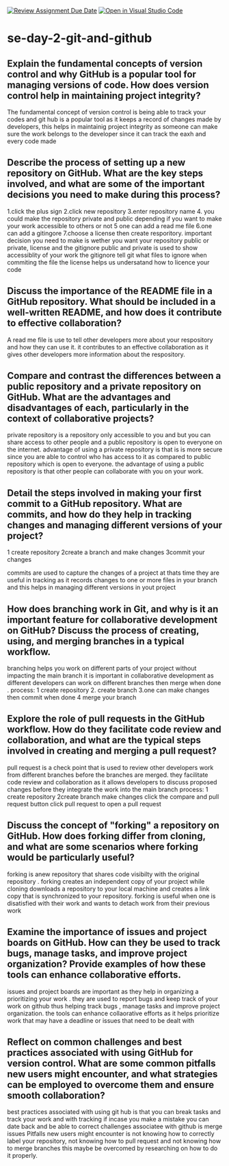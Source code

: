 [![Review Assignment Due Date](https://classroom.github.com/assets/deadline-readme-button-22041afd0340ce965d47ae6ef1cefeee28c7c493a6346c4f15d667ab976d596c.svg)](https://classroom.github.com/a/8wgCKhpZ)
[![Open in Visual Studio Code](https://classroom.github.com/assets/open-in-vscode-2e0aaae1b6195c2367325f4f02e2d04e9abb55f0b24a779b69b11b9e10269abc.svg)](https://classroom.github.com/online_ide?assignment_repo_id=15586600&assignment_repo_type=AssignmentRepo)
# se-day-2-git-and-github
## Explain the fundamental concepts of version control and why GitHub is a popular tool for managing versions of code. How does version control help in maintaining project integrity?
The fundamental concept of version control is being able to track your codes and git hub is a popular tool as it keeps a record of changes made by developers, this helps in maintainig project integrity as someone can make sure the work belongs to the developer since it can track the eaxh and every code made

## Describe the process of setting up a new repository on GitHub. What are the key steps involved, and what are some of the important decisions you need to make during this process?
1.click the plus sign 
2.click new repository
3.enter repository name
4. you could make the repository private and public depending if you want to make your work accessible to others or not 
5 one can add a read me file 
6.one can add a gitingore
7.choose a license
then create resporitory. important decision you need to make is wether you want your repository public or private, license and the gitignore
public and private is used to show accessiblity of your work 
the gitignore tell git what files to ignore when commiting the file 
the license helps us undersatand how to licence your code 

## Discuss the importance of the README file in a GitHub repository. What should be included in a well-written README, and how does it contribute to effective collaboration?
A read me file is use to tell other developers more about your respository and how they can use it. it contributes to an effective collaboration as it gives other developers more information about the respository.
## Compare and contrast the differences between a public repository and a private repository on GitHub. What are the advantages and disadvantages of each, particularly in the context of collaborative projects?
private repository is a repository only accessible to you and but you can share access to other people and a public repository is open to everyone on the internet. advantage of using a private repository is that is is more secure since you are able to control who has access to it as compared to public repository which is open to everyone. the advantage of using a public repository is that other people can collaborate with you on your work.

## Detail the steps involved in making your first commit to a GitHub repository. What are commits, and how do they help in tracking changes and managing different versions of your project?
1 create repository
2create a branch and make changes 
3commit your changes 

commits are used to capture the changes of a project at thats time they are useful in tracking as it records changes to one or more files in your branch and this helps in managing different versions in yout project 

## How does branching work in Git, and why is it an important feature for collaborative development on GitHub? Discuss the process of creating, using, and merging branches in a typical workflow. 
branching helps you work on different parts of your project without impacting the main branch it is important in collaborative development as different developers can work on different branches then merge when done .
process:
1 create repository
2. create branch
3.one can make changes then commit when done 
4 merge your branch 


## Explore the role of pull requests in the GitHub workflow. How do they facilitate code review and collaboration, and what are the typical steps involved in creating and merging a pull request?
pull request is a check point that is used to review other developers work from different branches before the branches are merged. they facilitate code review and collaboration as it allows developers to discuss proposed changes before they integrate the work into the main branch 
process:
1 create repository
2create branch
make changes
click the compare and pull request button
click pull request to open a pull request
## Discuss the concept of "forking" a repository on GitHub. How does forking differ from cloning, and what are some scenarios where forking would be particularly useful?
forking is anew repository that shares code visibilty with the original repository . forking creates an independent copy of your project while cloning downloads a repository to your local machine and creates a link copy that is synchronized to your repository. forking is useful when one is disatisfied with their work and wants to detach work from their previous work
## Examine the importance of issues and project boards on GitHub. How can they be used to track bugs, manage tasks, and improve project organization? Provide examples of how these tools can enhance collaborative efforts.
issues and project boards are important as they help in organizing a prioritizing your work . they are used to report bugs and keep track of your work on github thus helping track bugs , manage tasks and improve project organization. the tools can enhance collaorative efforts as it helps prioritize work that may have a deadline or issues that need to be dealt with 



## Reflect on common challenges and best practices associated with using GitHub for version control. What are some common pitfalls new users might encounter, and what strategies can be employed to overcome them and ensure smooth collaboration?
best practices associated with using git hub is that you can break tasks and track your work and with tracking if incase you make a mistake you can date back and be able to correct 
challenges associatee with github is merge issues 
Pitfalls new users might encounter is not knowing how to correctly label your repository, not knowing how to pull request and not knowing how to merge branches this maybe be overcomed by researching on how to do it properly.

